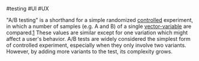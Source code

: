 #testing #UI #UX

"A/B testing" is a shorthand for a simple randomized [controlled](/https://en.wikipedia.org/wiki/Controlling_for_a_variable "Controlling for a variable") experiment, in which a number of samples (e.g. A and B) of a single [vector-variable](/https://en.wikipedia.org/wiki/Multivariate_random_variable "Multivariate random variable") are compared.[1](/https://en.wikipedia.org/wiki/A/B_testing#cite_note-Young2014-1) These values are similar except for one variation which might affect a user's behavior. A/B tests are widely considered the simplest form of controlled experiment, especially when they only involve two variants. However, by adding more variants to the test, its complexity grows.